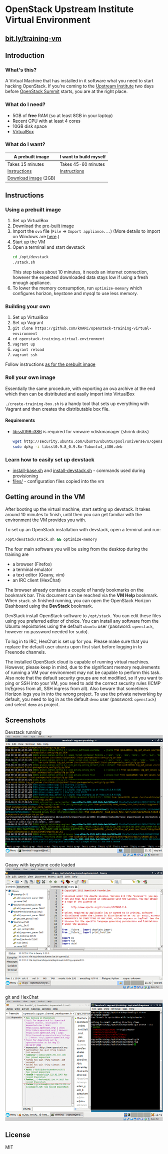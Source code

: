 OpenStack Upstream Institute Virtual Environment
================================================

[bit.ly/training-vm](http://bit.ly/training-vm)
-----------------------------------------------

Introduction
------------

### What's this?

A Virtual Machine that has installed in it software what you need to start
hacking OpenStack. If you're coming to the [Upstream
Institute](http://docs.openstack.org/upstream-training/) two days before
[OpenStack Summit](https://www.openstack.org/summit/) starts, you are at the
right place.

### What do I need?

* 5GB of **free** RAM (so at least 8GB in your laptop)
* Recent CPU with at least 4 cores
* 10GB disk space
* [VirtualBox](https://www.virtualbox.org/)

### What do I want?

| A prebuilt image                        | I want to build myself             |
| ----------------                        | ----------------------             |
| Takes 15 minutes                        | Takes 45-60 minutes                |
| [Instructions](#using-a-prebuilt-image) | [Instructions](#building-your-own) |
| [Download image][image] (2GB)           |                                    |

[image]: https://github.com/kmARC/openstack-training-virtual-environment/releases/download/v2017.01/upstream-training-v2017.01.ova
[ova-import-help]: README-virtualbox-import.md

Instructions
------------

### Using a prebuilt image

1. Set up VirtualBox
2. Download the [pre-built image][image]
3. Import the `ova` file (`File` -> `Import appliance...`) (More details to import on Windows are [here][ova-import-help].)
4. Start up the VM
5. Open a terminal and start devstack
    ``` bash
    cd /opt/devstack
    ./stack.sh
    ```
    This step takes about 10 minutes, it needs an internet connection,
    however the expected downloaded data stays low if using a fresh enough
    appliance.
6. To lower the memory consumption, run `optimize-memory` which configures
   horizon, keystone and mysql to use less memory.

### Building your own

1. Set up VirtualBox
2. Set up Vagrant
3. `git clone https://github.com/kmARC/openstack-training-virtual-environment`
4. `cd openstack-training-virtual-environment`
5. `vagrant up`
6. `vagrant reload`
7. `vagrant ssh`

Follow instructions [as for the prebuilt image](#using-a-prebuilt-image)

### Roll your own image

Essentially the same procedure, with exporting an ova archive at the end which
then can be distributed and easily import into VirtualBox

`./create-training-box.sh` is a handy tool that sets up everything with Vagrant
and then creates the distributable box file.

#### Requirements

* [libssl098:i386] is required for vmware vdiskmanager (shrink disks)

    ```bash
    wget http://security.ubuntu.com/ubuntu/ubuntu/pool/universe/o/openssl098/libssl0.9.8_0.9.8o-7ubuntu4_i386.deb
    sudo dpkg -i libssl0.9.8_0.9.8o-7ubuntu4_i386.deb
    ```

[vmvare-vdiskmanager]: https://kb.vmware.com/selfservice/viewAttachment.do?attachID=1023856-vdiskmanager-linux.7.0.1.zip&documentID=1023856
[libssl098:i386]: http://security.ubuntu.com/ubuntu/ubuntu/pool/universe/o/openssl098/

### Learn how to easily set up devstack

* [install-base.sh](install-base.sh) and 
  [install-devstack.sh](install-devstack.sh) - commands used during provisioning
* [files/](files/) - configuration files copied into the vm

Getting around in the VM
------------------------

After booting up the virtual machine, start setting up devstack. It takes around
10 minutes to finish, until then you can get familiar with the environment the
VM provides you with.

To set up an OpenStack installation with devstack, open a terminal and run:

```bash
/opt/devstack/stack.sh && optimize-memory
```

The four main software you will be using from the desktop during the training
are
* a browser (Firefox)
* a terminal emulator
* a text editor (Geany, vim)
* an IRC client (HexChat)

The browser already contains a couple of handy bookmarks on the bookmark bar.
This document can be reached via the **VM Help** bookmark. When `stack.sh`
finished running, you can open the OpenStack Horizon Dashboard using the
**DevStack** bookmark.

DevStack install OpenStack software to `/opt/stack`. You can edit these files
using you preferred editor of choice. You can install any software from the
Ubuntu repoistories using the default `ubuntu` user (password: `openstack`,
however no password needed for sudo).

To log in to IRC, HexChat is set up for you. Please make sure that you replace the
default user `ubuntu` upon first start before logging in to Freenode channels.

The installed OpenStack cloud is capable of running virtual machines. However,
please keep in mind, due to the significant memory requirements of running a VM
your environment may not be capable to perform this task. Also note that the
default security groups are not modified, so if you want to ping or SSH into
your VM, you need to add the correct security rules (ICMP In/Egress from all,
SSH ingress from all). Also beware that sometimes Horizon logs you in into the
wrong project. To use the private networking by default, you need to log in as
the default `demo` user (password: `openstack`) and select `demo` as project.

Screenshots
-----------

Devstack running
![Devstack running](docs/01.png "Devstack running")

Geany with keystone code loaded
![Geany with keystone code loaded](docs/02.png "Geany with keystone code loaded")

git and HexChat
![git and XChat](docs/03.png "git and HexChat")

License
-------
MIT

